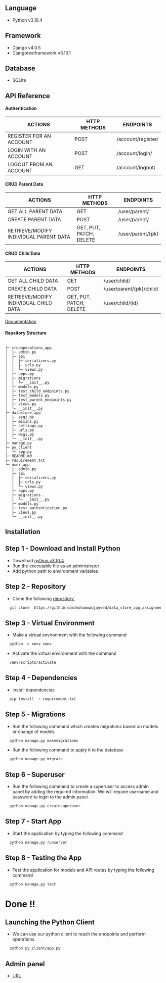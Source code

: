 
## Language

- Python v3.10.4

## Framework

- Django v4.0.5
- Djangorestframework v3.13.1

## Database

- SQLite


## API Reference
#### Authentication

|ACTIONS|HTTP METHODS|ENDPOINTS|
|-----------------|---|--------------|
|REGISTER FOR AN ACCOUNT|POST|/account/register/|
|LOGIN WITH AN ACCOUNT| POST |/account/login/|
|LOGOUT FROM AN ACCOUNT|GET|/account/logout/|

#### CRUD Parent Data

|ACTIONS|HTTP METHODS|ENDPOINTS|
|-----------------|----------------------|--------------|
|GET ALL PARENT DATA |GET| /user/parent/|
|CREATE PARENT DATA|POST|/user/parent/|
|RETRIEVE/MODIFY INDIVIDUAL PARENT DATA|GET, PUT, PATCH, DELETE|/user/parent/{pk}|

#### CRUD Child Data

|ACTIONS|HTTP METHODS|ENDPOINTS|
|-----------------|----------------------|--------------|
|GET ALL CHILD DATA |GET| /user/child/|
|CREATE CHILD DATA|POST|/user/parent/{pk}/child/|
|RETRIEVE/MODIFY INDIVIDUAL CHILD DATA|GET, PUT, PATCH, DELETE|/user/child/{id}|


  [Documentation](https://www.dropbox.com/s/5gw45o6n8xaadav/data_store_app_documentation.pdf?dl=0)


#### Repsitory Structure

```

├─ crudoperations_app
│  ├─ admin.py
│  ├─ api
│  │  ├─ serializers.py
│  │  ├─ urls.py
│  │  └─ views.py
│  ├─ apps.py
│  ├─ migrations
│  │  └─ __init__.py
│  ├─ models.py
│  ├─ test_child_endpoints.py
│  ├─ test_models.py
│  ├─ test_parent_endpoints.py
│  ├─ views.py
│  └─ __init__.py
├─ datastore_app
│  ├─ asgi.py
│  ├─ mixins.py
│  ├─ settings.py
│  ├─ urls.py
│  ├─ wsgi.py
│  └─ __init__.py
├─ manage.py
├─ py_client
│  └─ app.py
├─ README.md
├─ requirement.txt
└─ user_app
   ├─ admin.py
   ├─ api
   │  ├─ serializers.py
   │  ├─ urls.py
   │  └─ views.py
   ├─ apps.py
   ├─ migrations
   │  └─ __init__.py
   ├─ models.py
   ├─ test_authentication.py
   ├─ views.py
   └─ __init__.py

```

## Installation
## Step 1 - Download and Install Python
- Download [python v3.10.4](https://www.python.org/downloads/release/python-3104/)
- Run the executable file as an administrator
- Add python path to environment variables
## Step 2 - Repository
- Clone the following [repository](https://github.com/mohammadjayeed/data_store_app_assignment.git),
```bash
  git clone  https://github.com/mohammadjayeed/data_store_app_assignment.git
```
## Step 3 - Virtual Environment
- Make a virtual environment with the following command
```bash
  python -m venv venv
```
-  Activate the virtual environment with the command
```bash
  venv/scripts/activate
```
## Step 4 - Dependencies
- Install dependencies
```bash
  pip install -r requirement.txt
```
## Step 5 - Migrations
- Run the following command which creates migrations based on models or change of models
```bash
  python manage.py makemigrations
```
- Run the following command to apply it to the database
```bash
  python manage.py migrate
```
## Step 6 - Superuser
- Run the following command to create a superuser to access admin panel by adding the required information. We will require username and password to login to the admin panel
```bash
  python manage.py createsuperuser
```
## Step 7 - Start App
- Start the application by typing the following command
```bash
  python manage.py runserver
```
## Step 8 - Testing the App
- Test the application for models and API routes by typing the following command
```bash
  python manage.py test
```
# Done !!
## Launching the Python Client
- We can use our python client to reach the endpoints and perform operations.
```bash
  python py_client/app.py
```
## Admin panel
- [URL](http://localhost:8000/admin/)